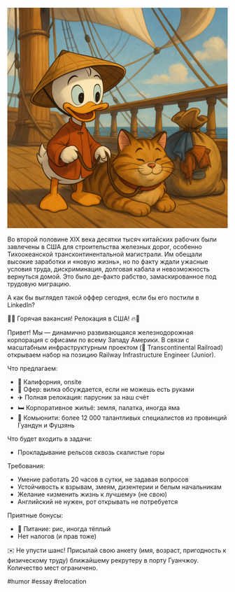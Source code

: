 ![alt text](Релокация.png)

Во второй половине XIX века десятки тысяч китайских рабочих были завлечены в США для строительства железных дорог, особенно Тихоокеанской трансконтинентальной магистрали. Им обещали высокие заработки и «новую жизнь», но по факту ждали ужасные условия труда, дискриминация, долговая кабала и невозможность вернуться домой. Это было де-факто рабство, замаскированное под трудовую миграцию.

А как бы выглядел такой оффер сегодня, если бы его постили в LinkedIn?

🚢🔥 Горячая вакансия! Релокация в США! 🔥🚢

Привет! Мы — динамично развивающаяся железнодорожная корпорация с офисами по всему Западу Америки. В связи с масштабным инфраструктурным проектом (🚄 Transcontinental Railroad) открываем набор на позицию Railway Infrastructure Engineer (Junior).

Что предлагаем:
- 📍 Калифорния, onsite
- 💼 Офер: вилка обсуждается, если не можешь есть руками
- ✈️ Полная релокация: парусник за наш счёт
- 🛏 Корпоративное жильё: земля, палатка, иногда яма
- 👥 Комьюнити: более 12 000 талантливых специалистов из провинций Гуандун и Фуцзянь

Что будет входить в задачи:
- Прокладывание рельсов сквозь скалистые горы
    
Требования:
- Умение работать 20 часов в сутки, не задавая вопросов
- Устойчивость к взрывам, змеям, дизентерии и белым начальникам
- Желание «изменить жизнь к лучшему» (не свою)
- Английский не нужен, рот открывать не потребуется

Приятные бонусы:
- 🍚 Питание: рис, иногда тёплый
- Нет налогов (и прав тоже)

✉️ Не упусти шанс! Присылай свою анкету (имя, возраст, пригодность к физическому труду) ближайшему рекрутеру в порту Гуанчжоу. Количество мест ограничено.

#humor #essay #relocation 
